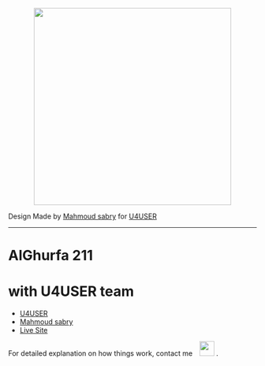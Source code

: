 
<p align="center"><a href="https://0kaa.github.io/alghurfa-211/" target="_blank"><img src="https://0kaa.github.io/alghurfa-211/src/images/Logo.jpg" width="400"></a></p>

Design Made by [Mahmoud sabry](https://github.com/0kaa) for [U4USER](https://u4user.com/)

----------

# AlGhurfa 211

# with U4USER team 

- [U4USER](https://u4user.com/)
- [Mahmoud sabry](https://github.com/0kaa)
- [Live Site](https://0kaa.github.io/alghurfa-211/)

For detailed explanation on how things work, contact me  <a href="https://api.whatsapp.com/send?phone=201090826364"><img src="https://cdn-icons-png.flaticon.com/512/733/733585.png" style=" object-fit: contain;margin-left: 10px;" width="30px" height="30px" /></a> .
